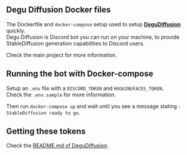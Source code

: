 Degu Diffusion Docker files
---------------------------

The Dockerfile and `docker-compose` setup used to setup
[**DeguDiffusion**](https://github.com/vr-voyage/degu-diffusion) quickly.  
Degu Diffusion is Discord bot you can run on your machine, to provide
StableDiffusion generation capabilities to Discord users.

Check the main project for more information.

Running the bot with Docker-compose
-----------------------------------

Setup an `.env` file with a `DISCORD_TOKEN` and `HUGGINGFACES_TOKEN`.  
Check the `.env.sample` for more information.

Then run `docker-compose up` and wait until you see a message stating :
`StableDiffusion ready to go`.

Getting these tokens
--------------------

Check the [README.md of DeguDiffusion](https://github.com/vr-voyage/degu-diffusion).
